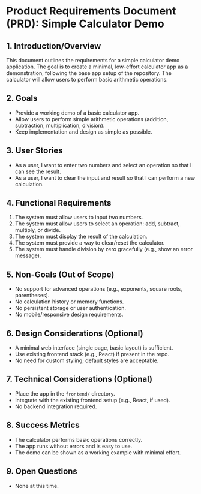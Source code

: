 # Product Requirements Document (PRD): Simple Calculator Demo

## 1. Introduction/Overview
This document outlines the requirements for a simple calculator demo application. The goal is to create a minimal, low-effort calculator app as a demonstration, following the base app setup of the repository. The calculator will allow users to perform basic arithmetic operations.

## 2. Goals
- Provide a working demo of a basic calculator app.
- Allow users to perform simple arithmetic operations (addition, subtraction, multiplication, division).
- Keep implementation and design as simple as possible.

## 3. User Stories
- As a user, I want to enter two numbers and select an operation so that I can see the result.
- As a user, I want to clear the input and result so that I can perform a new calculation.

## 4. Functional Requirements
1. The system must allow users to input two numbers.
2. The system must allow users to select an operation: add, subtract, multiply, or divide.
3. The system must display the result of the calculation.
4. The system must provide a way to clear/reset the calculator.
5. The system must handle division by zero gracefully (e.g., show an error message).

## 5. Non-Goals (Out of Scope)
- No support for advanced operations (e.g., exponents, square roots, parentheses).
- No calculation history or memory functions.
- No persistent storage or user authentication.
- No mobile/responsive design requirements.

## 6. Design Considerations (Optional)
- A minimal web interface (single page, basic layout) is sufficient.
- Use existing frontend stack (e.g., React) if present in the repo.
- No need for custom styling; default styles are acceptable.

## 7. Technical Considerations (Optional)
- Place the app in the `frontend/` directory.
- Integrate with the existing frontend setup (e.g., React, if used).
- No backend integration required.

## 8. Success Metrics
- The calculator performs basic operations correctly.
- The app runs without errors and is easy to use.
- The demo can be shown as a working example with minimal effort.

## 9. Open Questions
- None at this time.
